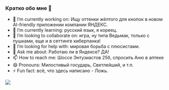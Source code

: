 ### Кратко обо мне 👋

<!--
**enlacroix/enlacroix** is a ✨ _special_ ✨ repository because its `README.md` (this file) appears on your GitHub profile.

Here are some ideas to get you started:

- 🔭 I’m currently working on ...
- 🌱 I’m currently learning ...
- 👯 I’m looking to collaborate on ...
- 🤔 I’m looking for help with ...
- 💬 Ask me about ...
- 📫 How to reach me: ...
- 😄 Pronouns: ...
- ⚡ Fun fact: ...
-->
- 🔭 I’m currently working on: Ищу оттенки жёлтого для кнопок в новом AI-friendly приложении компании ЯНДЕКС.
- 🌱 I’m currently learning: русский язык, я кореец.
- 👯 I’m looking to collaborate on: игра, ну типа Ведьмак, только с пушками, еще и в сеттинге киберпанка!
- 🤔 I’m looking for help with: мировая борьба с плюсистами.
- 💬 Ask me about: Работаю ли в Яндексе? ДА!
- 📫 How to reach me: Шоссе Энтузиастов 25б, спросить Аню в аптеке
- 😄 Pronouns: Милостивый государь, Светлейший, и т.п.
- ⚡ Fun fact: всё, что здесь написано - Ложь.
<!--
<a href="https://github.com/enlacroix/github-readme-stats"><img align="center" src="https://github-readme-stats.vercel.app/api?username=enlacroix&theme=dark&show_icons=true&include_all_commits=true&hide_border=true" alt="Github stats" /></a>
-->
<a href="https://github.com/enlacroix/github-readme-stats"><img align="center" src="https://github-readme-stats.vercel.app/api/top-langs/?username=enlacroix&layout=compact&hide_border=true&theme=dark"/></a>
